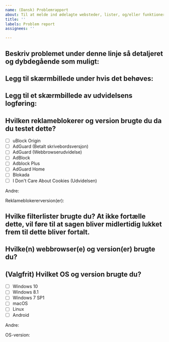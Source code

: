 ```yaml
---
name: (Dansk) Problemrapport
about: Til at melde ind ødelagte websteder, lister, og/eller funktioner
title: ''
labels: Problem report
assignees: ''

---
```


<!-- PS: Hvis du allerede har skrevet en regel der ville ha fikset problemet, er det bedre at bruge *Listeregelsforslag*-skabelonen i stedet. -->

<!-- Læs igennem https://github.com/DandelionSprout/adfilt/blob/master/.github/CONTRIBUTING.md hvis du har anledning, slik at du ved hvad du kan forvente om hvordan sagsrapporter bliver behandlet. -->

## Beskriv problemet under denne linje så detaljeret og dybdegående som muligt:

## Legg til skærmbillede under hvis det behøves:

## Legg til et skærmbillede av udvidelsens logføring:
<!-- Hvis du bruger uBlock Origin, er det anbefalet at filtrere visningen ned til Blokeret+Tilladt, for at reducere de (som oftest irrelevante) "hvide" logpostene. -->

## Hvilken reklameblokerer og version brugte du da du testet dette?
<!-- For info om støttede udvidelser, besøg https://github.com/DandelionSprout/adfilt/blob/master/Wiki/Supported%20adblockers%20and%20tools.md -->
- [ ] uBlock Origin
- [ ] AdGuard (Betalt skrivebordsversjon)
- [ ] AdGuard (Webbrowserudvidelse)
- [ ] AdBlock
- [ ] Adblock Plus
- [ ] AdGuard Home
- [ ] Blokada
- [ ] I Don't Care About Cookies (Udvidelsen)

Andre:

Reklameblokererversion(er):

## Hvilke filterlister brugte du? At ikke fortælle dette, vil føre til at sagen bliver midlertidig lukket frem til dette bliver fortalt.
<!-- Hvis du vil spare tid, kan du ta et skærmbillede av listeindstillingerne til reklameblokereren din. -->

## Hvilke(n) webbrowser(e) og version(er) brugte du?
<!-- Hvis du er i tvivl, se i *Om*-siden til webbrowseren din. -->

## (Valgfrit) Hvilket OS og version brugte du?
- [ ] Windows 10
- [ ] Windows 8.1
- [ ] Windows 7 SP1
- [ ] macOS
- [ ] Linux
- [ ] Android

Andre:

OS-version:
